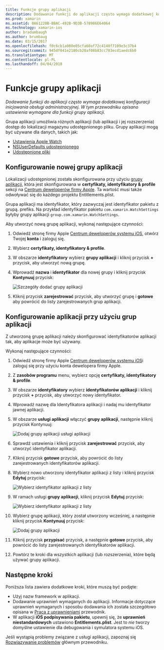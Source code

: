```yaml
---
title: Funkcje grupy aplikacji
description: Dodawanie funkcji do aplikacji często wymaga dodatkowej konfiguracji inicjowania obsługi administracyjnej. W tym przewodniku opisano ustawienia wymagane dla funkcji grupy aplikacji.
ms.prod: xamarin
ms.assetid: 0A61220B-BBAC-492B-9D3B-578986E64064
ms.technology: xamarin-ios
author: bradumbaugh
ms.author: brumbaug
ms.date: 03/15/2017
ms.openlocfilehash: f0c6cb1a080e05cfa60af72c4140f7109e3c37b4
ms.sourcegitcommit: 945df041e2180cb20af08b83cc703ecd1aedc6b0
ms.translationtype: MT
ms.contentlocale: pl-PL
ms.lasthandoff: 04/04/2018
---
```

# <a name="app-group-capabilities"></a>Funkcje grupy aplikacji

_Dodawanie funkcji do aplikacji często wymaga dodatkowej konfiguracji inicjowania obsługi administracyjnej. W tym przewodniku opisano ustawienia wymagane dla funkcji grupy aplikacji._

Grupa aplikacji umożliwia różnych aplikacji (lub aplikacji i jej rozszerzenia) dostęp do lokalizacji magazynu udostępnionego pliku. Grupy aplikacji mogą być używane dla danych, takich jak:

*   [Ustawienia Apple Watch](~/ios/watchos/app-fundamentals/settings.md)
*   [NSUserDefaults udostępnionego](~/ios/app-fundamentals/user-defaults.md)
*   [Udostępnione pliki](~/ios/watchos/app-fundamentals/parent-app.md#files)

## <a name="configure-a-new-app-group"></a>Konfigurowanie nowej grupy aplikacji

Lokalizacji udostępnionej została skonfigurowana przy użyciu [grupy aplikacji](https://developer.apple.com/library/content/documentation/Miscellaneous/Reference/EntitlementKeyReference/Chapters/EnablingAppSandbox.html#//apple_ref/doc/uid/TP40011195-CH4-SW19), która jest skonfigurowana w **certyfikaty, identyfikatory & profile** sekcji na [Centrum deweloperów firmy Apple](https://developer.apple.com/account/). Ta wartość musi także odwoływać się do każdego projektu Entitlements.plist.

Grupa aplikacji ma identyfikator, który zazwyczaj jest identyfikator pakietu z grupą. prefiks. Na przykład identyfikator pakietu `com.xamarin.WatchSettings` byłyby grupy aplikacji `group.com.xamarin.WatchSettings`.

Aby utworzyć nową grupę aplikacji, wykonaj następujące czynności:

1.  Odwiedź stronę firmy Apple [Centrum deweloperów systemu iOS](https://developer.apple.com/account/), otwórz Twojej **konta** i zaloguj się.
2.  Wybierz **certyfikaty, identyfikatory & profile**.
3.  W obszarze **identyfikatory** wybierz **grupy aplikacji** i kliknij przycisk **+** przycisk, aby utworzyć nową grupę.
4.  Wprowadź **nazwa** i **identyfikator** dla nowej grupy i kliknij przycisk **Kontynuuj** przycisk: 
   
    ![Szczegóły dodać grupy aplikacji](app-groups-capabilities-images/image52.png)

5.  Kliknij przycisk **zarejestrować** przycisk, aby utworzyć grupę i **gotowe** aby powrócić do listy zarejestrowanych grup aplikacji.

## <a name="configure-an-app-to-use-app-groups"></a>Konfigurowanie aplikacji przy użyciu grup aplikacji

Z utworzoną grupę aplikacji należy skonfigurować identyfikatorów aplikacji tak, aby aplikacje może być używany.

Wykonaj następujące czynności:

1.  Odwiedź stronę firmy Apple [Centrum deweloperów systemu iOS](https://developer.apple.com/account/)i zaloguj się przy użyciu konta dewelopera firmy Apple.
2.  Z **zasobów programu** menu, wybierz opcję **certyfikaty, identyfikatory & profile**.
3.  W obszarze **identyfikatory** wybierz **identyfikatorów aplikacji** i kliknij przycisk **+** przycisk, aby utworzyć nowy identyfikator.
4.  Wprowadź nazwę dla Identyfikatora aplikacji i nadaj mu identyfikator jawnej aplikacji.
5.  W obszarze **usługi aplikacji** włączyć **grupy aplikacji**, następnie kliknij przycisk Kontynuuj:

    ![Dodaj grupy aplikacji usługi aplikacji](app-groups-capabilities-images/image53.png)

6.  Sprawdź ustawienia i kliknij przycisk **zarejestrować** przycisk, aby utworzyć identyfikator aplikacji.
7.  Kliknij przycisk **gotowe** przycisk, aby powrócić do listy zarejestrowanych identyfikatorów aplikacji.
8.  Wybierz nowo utworzony identyfikator aplikacji z listy i kliknij przycisk **Edytuj** przycisk:

    ![Wybierz identyfikator aplikacji z listy](app-groups-capabilities-images/image54.png)

9.  W ramach usługi **grupy aplikacji**, kliknij przycisk **Edytuj** przycisk:

    ![Wybierz identyfikator aplikacji z listy](app-groups-capabilities-images/image55.png)

10. Wybierz grupę aplikacji, który został utworzony wcześniej, a następnie kliknij przycisk **Kontynuuj** przycisk:

    ![Dodaj grupy aplikacji](app-groups-capabilities-images/image56.png)

11. Kliknij przycisk **przypisać** przycisk, a następnie **gotowe** przycisk, aby powrócić do listy zarejestrowanych identyfikatorów aplikacji.
12. Powtórz te kroki dla wszystkich aplikacji (lub rozszerzenia), które będą używać grupy aplikacji.

## <a name="next-steps"></a>Następne kroki
 
Poniższa lista zawiera dodatkowe kroki, które muszą być podjęte:

* Użyj nazw framework w aplikacji.
* Dodawanie uprawnień wymaganych do aplikacji. Informacje dotyczące uprawnień wymaganych i sposobu dodawania ich została szczegółowo opisana w [Praca z uprawnieniami](~/ios/deploy-test/provisioning/entitlements.md) przewodnik.
* W aplikacji **iOS podpisywania pakietu**, upewnij się, że **uprawnień niestandardowych** ustawiono **Entitlements.plist**. Jest to _nie_ tworzy domyślne ustawienie dla debugowania i symulatora systemu iOS.

Jeśli wystąpią problemy związane z usługi aplikacji, zapoznaj się [Rozwiązywanie problemów](~/ios/deploy-test/provisioning/capabilities/index.md) głównym przewodniku.